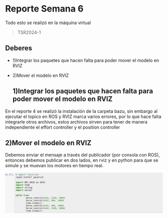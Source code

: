 
# Reporte Semana 6
Todo esto se realizó en la máquina virtual 
> TSR2024-1


## Deberes
- 1)Integrar los paquetes que hacen falta para poder mover el modelo en RVIZ 
- 2)Mover el modelo en RVIZ

  ## 1)Integrar los paquetes que hacen falta para poder mover el modelo en RVIZ 
En el reporte 4 se realizó la instalación de la carpeta bazu, sin embargo al ejecutar el topico en ROS y RVIZ marca varios errores, por lo que hace falta integrarle otros archivos,
estos archivos sirven para tener de manera independiente el effort controller y el position controller
  



  ## 2)Mover el modelo en RVIZ
Debemos enviar el mensaje a través del publicador (por consola con ROS), entonces debemos publicar en dos lados, en rviz y en python para que se simule y se muevan los motores en tiempo real. 

![Set Servo ID](/Bitácora/Imágenes/ServoControl.PNG)






    

    
